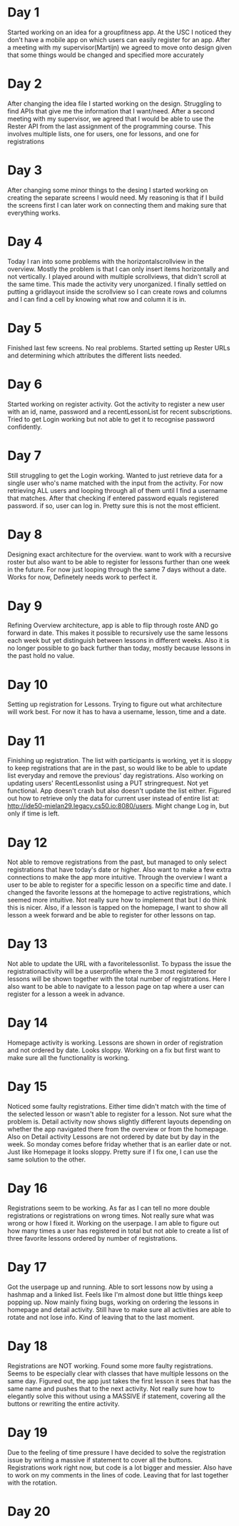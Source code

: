 # Day 1
Started working on an idea for a groupfitness app. At the USC I noticed they don't have a mobile app on which users can easily register for an app. After a meeting with my supervisor(Martijn) we agreed to move onto design given that some things would be changed and specified more accurately

# Day 2
After changing the idea file I started working on the design. Struggling to find APIs that give me the information that I want/need. After a second meeting with my supervisor, we agreed that I would be able to use the Rester API from the last assignment of the programming course. This involves multiple lists, one for users, one for lessons, and one for registrations

# Day 3
After changing some minor things to the desing I started working on creating the separate screens I would need. My reasoning is that if I build the screens first I can later work on connecting them and making sure that everything works.

# Day 4
Today I ran into some problems with the horizontalscrollview in the overview. Mostly the problem is that I can only insert items horizontally and not vertically. I played around with multiple scrollviews, that didn't scroll at the same time. This made the activity very unorganized. I finally settled on putting a gridlayout inside the scrollview so I can create rows and columns and I can find a cell by knowing what row and column it is in.

# Day 5
Finished last few screens. No real problems. Started setting up Rester URLs and determining which attributes the different lists needed.

# Day 6
Started working on register activity. Got the activity to register a new user with an id, name, password and a recentLessonList for recent subscriptions. Tried to get Login working but not able to get it to recognise password confidently.

# Day 7
Still struggling to get the Login working. Wanted to just retrieve data for a single user who's name matched with the input from the activity. For now retrieving ALL users and looping through all of them until I find a username that matches.
After that checking if entered password equals registered password. if so, user can log in. Pretty sure this is not the most efficient.

# Day 8
Designing exact architecture for the overview. want to work with a recursive roster but also want to be able to register for lessons further than one week in the future. For now just looping
through the same 7 days without a date. Works for now, Definetely needs work to perfect it.

# Day 9
Refining Overview architecture, app is able to flip through roste AND go forward in date. This makes it possible to recursively use the same lessons each week but yet distinguish between lessons in different weeks. Also it is no longer possible to go back further than today, mostly because lessons in the past hold no value.

# Day 10
Setting up registration for Lessons. Trying to figure out what architecture will work best. For now it has to hava a username, lesson, time and a date.

# Day 11
Finishing up registration. The list with participants is working, yet it is sloppy to keep registrations that are in the past, so would like to be able to update list everyday and remove the previous'
day registrations. Also working on updating users' RecentLessonlist using a PUT stringrequest. Not yet functional. App doesn't crash but also doesn't update the list either. Figured out how to retrieve only the data for current user
instead of entire list at: http://ide50-mielan29.legacy.cs50.io:8080/users. Might change Log in, but only if time is left.

# Day 12 
Not able to remove registrations from the past, but managed to only select registrations that have today's date or higher. Also want to make a few extra connections to make the app more intuitive. Through the overview I want a user to be able to register for a specific lesson on a specific time and date. I changed the favorite lessons at the homepage to active registrations, which seemed more intuitive. Not really sure how to implement that but I do think this is nicer. Also, if a lesson is tapped on the homepage, I want to show all lesson a week forward and be able to register for other lessons on tap.

# Day 13
Not able to update the URL with a favoritelessonlist. To bypass the issue the registrationactivity will be a userprofile where the 3 most registered for lessons will be shown together with the total number of registrations. Here I also want to be able to navigate to a lesson page on tap where a user can register for a lesson a week in advance. 

# Day 14
Homepage activity is working. Lessons are shown in order of registration and not ordered by date. Looks sloppy. Working on a fix but first want to make sure all the functionality is working.

# Day 15
Noticed some faulty registrations. Either time didn't match with the time of the selected lesson or wasn't able to register for a lesson. Not sure what the problem is. Detail activity now shows slightly different layouts depending on whether the app navigated there from the overview or from the homepage. Also on Detail activity Lessons are not ordered by date but by day in the week. So monday comes before friday whether that is an earlier date or not. Just like Homepage it looks sloppy. Pretty sure if I fix one, I can use the same solution to the other. 

# Day 16
Registrations seem to be working. As far as I can tell no more double registrations or registrations on wrong times. Not really sure what was wrong or how I fixed it. Working on the userpage. I am able to figure out how many times a user has registered in total but not able to create a list of three favorite lessons ordered by number of registrations. 

# Day 17
Got the userpage up and running. Able to sort lessons now by using a hashmap and a linked list. Feels like I'm almost done but little things keep popping up. Now mainly fixing bugs, working on ordering the lessons in homepage and detail activity. Still have to make sure all activities are able to rotate and not lose info. Kind of leaving that to the last moment.

# Day 18
Registrations are NOT working. Found some more faulty registrations. Seems to be especially clear with classes that have multiple lessons on the same day. Figured out, the app just takes the first lesson it sees that has the same name and pushes that to the next activity. Not really sure how to elegantly solve this without using a MASSIVE if statement, covering all the buttons or rewriting the entire activity.

# Day 19
Due to the feeling of time pressure I have decided to solve the registration issue by writing a massive if statement to cover all the buttons. Registrations work right now, but code is a lot bigger and messier. Also have to work on my comments in the lines of code. Leaving that for last together with the rotation.

# Day 20




